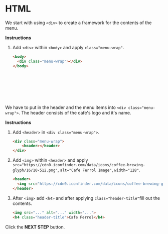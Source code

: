 # HTML
We start with using `<div>` to create a framework for the contents of the menu. 

**Instructions**

1. Add `<div>` within `<body>` and apply `class="menu-wrap"`.
    ```html
    <body>
      <div class="menu-wrap"></div>
    </body>
    ```


​    
## <header>
We have to put in the header and the menu items into `<div class="menu-wrap">`. The header consists of the cafe's logo and it's name. 

**Instructions**
1. Add `<header>` in `<div class="menu-wrap">`.
    ```html
    <div class="menu-wrap">
        <header></header>
    </div>
    ```
1. Add `<img>` within `<header>` and apply `src="https://cdn0.iconfinder.com/data/icons/coffee-brewing-glyph/16/10-512.png"`, `alt="Cafe Ferrol Image"`, `width="128"`.
    ```html
    <header>
      <img src="https://cdn0.iconfinder.com/data/icons/coffee-brewing-glyph/16/10-512.png" alt="Cafe Ferrol image" width="128">
    </header>
    ```
1. After `<img>` add `<h4>` and after applying `class="header-title"`fill out the contents.
    ```html
    <img src="..." alt="..." width="...">
    <h4 class="header-title">Cafe Ferrol</h4> 
    ```



Click the **NEXT STEP** button.